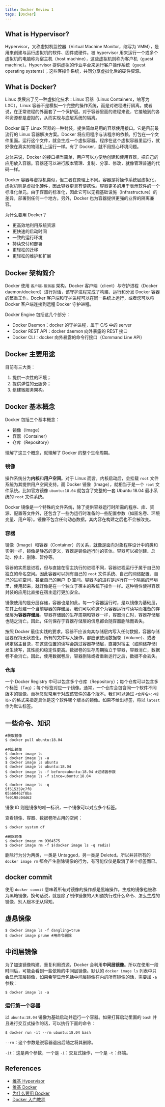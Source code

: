 ```yaml
---
title: Docker Review 1
tags: [Docker]
---
```


## What is Hypervisor?
Hypervisor，又称虚拟机监控器（Virtual Machine Monitor，缩写为 VMM），是用来创建与运行虚拟机的软件、固件或硬件。被 hypervisor 用来运行一个或多个虚拟机的电脑称为宿主机（host machine），这些虚拟机则称为客户机（guest machine）。Hypervisor 提供虚拟的作业平台来运行客户操作系统（guest operating systems）；这些客操作系统，共同分享虚拟化后的硬件资源。

## What is Docker?
Linux 发展出了另一种虚拟化技术：Linux 容器（Linux Containers，缩写为 LXC）。Linux 容器不是模拟一个完整的操作系统，而是对进程进行隔离。或者说，在正常进程的外面套了一个保护层。对于容器里面的进程来说，它接触到的各种资源都是虚拟的，从而实现与底层系统的隔离。

Docker 属于 Linux 容器的一种封装，提供简单易用的容器使用接口。它是目前最流行的 Linux 容器解决方案。Docker 将应用程序与该程序的依赖，打包在一个文件里面。运行这个文件，就会生成一个虚拟容器。程序在这个虚拟容器里运行，就好像在真实的物理机上运行一样。有了 Docker，就不用担心环境问题。

总体来说，Docker 的接口相当简单，用户可以方便地创建和使用容器，把自己的应用放入容器。容器还可以进行版本管理、复制、分享、修改，就像管理普通的代码一样。

Docker 容器与虚拟机类似，但二者在原理上不同。容器是将操作系统层虚拟化，虚拟机则是虚拟化硬件，因此容器更具有便携性。容器更多的用于表示软件的一个标准化单元。由于容器的标准化，因此它可以无视基础设施（Infrastructure）的差异，部署到任何一个地方。另外，Docker 也为容器提供更强的业界的隔离兼容。

为什么要用 Docker？
- 更高效地利用系统资源
- 更快速的启动时间
- 一致的运行环境
- 持续交付和部署
- 更轻松的迁移
- 更轻松的维护和扩展

## Docker 架构简介
Docker 使用 `客户端-服务器` 架构。Docker 客户端（client）与守护进程（Docker daemon/dockerd）进行对话，该守护进程完成了构建、运行和分发 Docker 容器的繁重工作。Docker 客户端和守护进程可以在同一系统上运行，或者您可以将 Docker 客户端连接到远程 Docker 守护进程。

Docker Engine 包括这几个部分：
- Docker Daemon：docker 的守护进程，属于 C/S 中的 server
- Docker REST API：docker daemon 向外暴露的 REST 接口
- Docker CLI：docker 向外暴露的命令行接口（Command Line API）

## Docker 主要用途
目前有三大类：
1. 提供一次性的环境；
2. 提供弹性的云服务；
3. 组建微服务架构。

## Docker 基本概念
Docker 包括三个基本概念：
- 镜像（Image）
- 容器（Container）
- 仓库（Repository）

理解了这三个概念，就理解了 Docker 的整个生命周期。

### 镜像
操作系统分为**内核**和**用户空间**。对于 Linux 而言，内核启动后，会挂载 `root` 文件系统为其提供用户空间支持。而 Docker 镜像（Image），就相当于是一个 `root` 文件系统。比如官方镜像 `ubuntu:18.04` 就包含了完整的一套 Ubuntu 18.04 最小系统的 `root` 文件系统。

Docker 镜像是一个特殊的文件系统，除了提供容器运行时所需的程序、库、资源、配置等文件外，还包含了一些为运行时准备的一些配置参数（如匿名卷、环境变量、用户等）。镜像不包含任何动态数据，其内容在构建之后也不会被改变。

### 容器
镜像（Image）和容器（Container）的关系，就像是面向对象程序设计中的类和实例一样，镜像是静态的定义，容器是镜像运行时的实体。容器可以被创建、启动、停止、删除、暂停等。

容器的实质是进程，但与直接在宿主执行的进程不同，容器进程运行于属于自己的独立的命名空间。因此容器可以拥有自己的 `root` 文件系统、自己的网络配置、自己的进程空间，甚至自己的用户 ID 空间。容器内的进程是运行在一个隔离的环境里，使用起来，就好像是在一个独立于宿主的系统下操作一样。这种特性使得容器封装的应用比直接在宿主运行更加安全。

镜像使用的是分层存储，容器也是如此。每一个容器运行时，是以镜像为基础层，在其上创建一个当前容器的存储层，我们可以称这个为容器运行时读写而准备的存储层为**容器存储层**。容器存储层的生存周期和容器一样，容器消亡时，容器存储层也随之消亡。因此，任何保存于容器存储层的信息都会随容器删除而丢失。

按照 Docker 最佳实践的要求，容器不应该向其存储层内写入任何数据，容器存储层要保持无状态化。所有的文件写入操作，都应该使用数据卷（Volume）、或者绑定宿主目录，在这些位置的读写会跳过容器存储层，直接对宿主（或网络存储）发生读写，其性能和稳定性更高。数据卷的生存周期独立于容器，容器消亡，数据卷不会消亡。因此，使用数据卷后，容器删除或者重新运行之后，数据不会丢失。

### 仓库
一个 Docker Registry 中可以包含多个仓库（Repository）；每个仓库可以包含多个标签（Tag）；每个标签对应一个镜像。通常，一个仓库会包含同一个软件不同版本的镜像，而标签就常用于对应该软件的各个版本。我们可以通过 `<仓库名>:<标签>` 的格式来指定具体是这个软件哪个版本的镜像。如果不给出标签，将以 `latest` 作为默认标签。

## 一些命令、知识
```
#获取镜像
$ docker pull ubuntu:18.04

#列出镜像
$ docker image ls
$ docker image ls -a
$ docker image ls ubuntu
$ docker image ls ubuntu:18.04
$ docker image ls -f before=ubuntu:18.04 #过滤器参数
$ docker image ls -f since=ubuntu:18.04

$ docker image ls -q
5f515359c7f8
05a60462f8ba
fe9198c04d62
```

镜像 ID 则是镜像的唯一标识，一个镜像可以对应多个标签。

查看镜像、容器、数据卷所占用的空间：
```
$ docker system df
```

```
#删除镜像
$ docker image rm 9364575
$ docker image rm -f $(docker image ls -q redis)
```

删除行为分为两类，一类是 Untagged，另一类是 Deleted。所以并非所有的 `docker image rm` 都会产生删除镜像的行为，有可能仅仅是取消了某个标签而已。

## docker commit
使用 `docker commit` 意味着所有对镜像的操作都是黑箱操作，生成的镜像也被称为黑箱镜像，换句话说，就是除了制作镜像的人知道执行过什么命令、怎么生成的镜像，别人根本无从得知。

## 虚悬镜像
```
$ docker image ls -f dangling=true
$ docker image prune #用命令删除
```

## 中间层镜像
为了加速镜像构建、重复利用资源，Docker 会利用**中间层镜像**。所以在使用一段时间后，可能会看到一些依赖的中间层镜像。默认的 `docker image ls` 列表中只会显示顶层镜像，如果希望显示包括中间层镜像在内的所有镜像的话，需要加 `-a` 参数：
```
$ docker image ls -a
```

### 运行第一个容器
以 `ubuntu:18.04` 镜像为基础启动并运行一个容器。如果打算启动里面的 `bash` 并且进行交互式操作的话，可以执行下面的命令：
```
$ docker run -it --rm ubuntu:18.04 bash
```

`--rm`：这个参数是说容器退出后随之将其删除。

`-it`：这是两个参数，一个是 `-i`：交互式操作，一个是 `-t`：终端。

## References
- [维基 Hypervisor](https://zh.wikipedia.org/zh-cn/Hypervisor)
- [维基 Docker](https://zh.wikipedia.org/zh-cn/Docker)
- [为什么要用 Docker](https://yeasy.gitbook.io/docker_practice/introduction/why)
- [Docker 入门教程](https://www.ruanyifeng.com/blog/2018/02/docker-tutorial.html)
